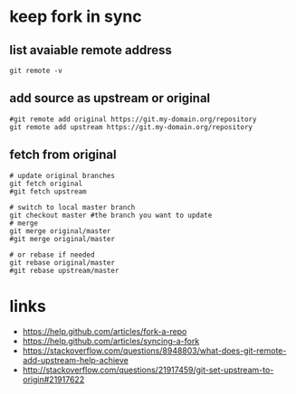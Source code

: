 # keep fork in sync

## list avaiable remote address

    git remote -v

## add source as upstream or original

    #git remote add original https://git.my-domain.org/repository
    git remote add upstream https://git.my-domain.org/repository

## fetch from original

    # update original branches
    git fetch original
    #git fetch upstream

    # switch to local master branch
    git checkout master #the branch you want to update
    # merge
    git merge original/master
    #git merge original/master

    # or rebase if needed
    git rebase original/master
    #git rebase upstream/master

# links

* https://help.github.com/articles/fork-a-repo
* https://help.github.com/articles/syncing-a-fork
* https://stackoverflow.com/questions/8948803/what-does-git-remote-add-upstream-help-achieve
* http://stackoverflow.com/questions/21917459/git-set-upstream-to-origin#21917622

